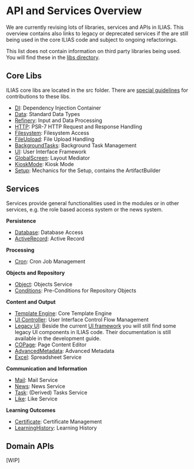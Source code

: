 # API and Services Overview
We are currently revising lots of libraries, services and APIs in ILIAS. This overview contains also links to legacy or deprecated services if the are still being used in the core ILIAS code and subject to ongoing refactorings.

This list does not contain information on third party libraries being used. You will find these in the [libs directory](../../../libs/README.md).


## Core Libs

ILIAS core libs are located in the src folder. There are [special guidelines](../../../src/README.md) for contributions to these libs.

- [DI](../../src/DI/README.md): Dependency Injection Container
- [Data](../../src/Data/README.md): Standard Data Types
- [Refinery](../../src/Refinery/README.md): Input and Data Processing
- [HTTP](../../src/HTTP/README.md): PSR-7 HTTP Request and Response Handling
- [Filesystem](../../src/Filesystem/README.md): Filesystem Access
- [FileUpload](../../src/FileUpload/README.md): File Upload Handling
- [BackgroundTasks](../../src/BackgroundTasks/README.md): Background Task Management
- [UI](../../src/UI/README.md): User Interface Framework
- [GlobalScreen](../../src/GlobalScreen/README.md): Layout Mediator
- [KioskMode](../../src/KioskMode/README.md): Kiosk Mode
- [Setup](../../src/Setup/README.md): Mechanics for the Setup, contains the ArtifactBuilder


## Services

Services provide general functionalities used in the modules or in other services, e.g. the role based access system or the news system.

**Persistence**

- [Database](../../Services/Database/README.md): Database Access
- [ActiveRecord](../../Services/ActiveRecord/README.md): Active Record

**Processing**

- [Cron](../../Services/Cron/README.md): Cron Job Management

**Objects and Repository**

- [Object](../../Services/Object/README.md): Objects Service
- [Conditions](../../Services/Conditions/README.md): Pre-Conditions for Repository Objects

**Content and Output**

- [Template Engine](../../Services/UICore/template-engine.md): Core Template Engine
- [UI Controller](../../Services/UICore/ilctrl.md): User Interface Control Flow Management
- [Legacy UI](https://docu.ilias.de/goto_docu_st_64268_42.html): Beside the current [UI framework](../../src/UI/README.md) you will still find some legacy UI components in ILIAS code. Their documentation is still available in the development guide.
- [COPage](../../Services/COPage/README.md): Page Content Editor
- [AdvancedMetadata](../../Services/AdvancedMetaData/README.md): Advanced Metadata
- [Excel](../../Services/Excel/README.md): Spreadsheet Service

**Communication and Information**

- [Mail](../../Services/Mail/README.md): Mail Service
- [News](../../Services/News/README.md): News Service
- [Task](../../Services/Tasks/README.md): (Derived) Tasks Service
- [Like](../../Services/Like/README.md): Like Service

**Learning Outcomes**

- [Certificate](../../Services/Certificate/README.md): Certificate Management
- [LearningHistory](../../Services/LearningHistory/README.md): Learning History


## Domain APIs

[WIP]
